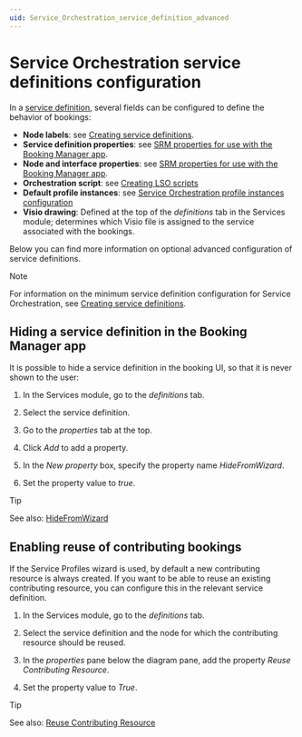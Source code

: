 ```yaml
---
uid: Service_Orchestration_service_definition_advanced
---
```


# Service Orchestration service definitions configuration

In a [service definition](xref:srm_definitions#service-definition), several fields can be configured to define the behavior of bookings:

- **Node labels**: see [Creating service definitions](xref:Service_Orch_creating_service_definitions).
- **Service definition properties**: see [SRM properties for use with the Booking Manager app](xref:SRM_properties_Booking_Manager).
- **Node and interface properties**: see [SRM properties for use with the Booking Manager app](xref:SRM_properties_Booking_Manager).
- **Orchestration script**: see [Creating LSO scripts](xref:Service_Orch_creating_LSO_scripts)
- **Default profile instances**: see [Service Orchestration profile instances configuration](xref:Service_Orchestration_profile_instances)
- **Visio drawing**: Defined at the top of the *definitions* tab in the Services module; determines which Visio file is assigned to the service associated with the bookings.

Below you can find more information on optional advanced configuration of service definitions.

> [!NOTE]
> For information on the minimum service definition configuration for Service Orchestration, see [Creating service definitions](xref:Service_Orch_creating_service_definitions).

## Hiding a service definition in the Booking Manager app

<!-- RN 21526 -->

It is possible to hide a service definition in the booking UI, so that it is never shown to the user:

1. In the Services module, go to the *definitions* tab.

1. Select the service definition.

1. Go to the *properties* tab at the top.

1. Click *Add* to add a property.

1. In the *New property* box, specify the property name *HideFromWizard*.

1. Set the property value to *true*.

> [!TIP]
> See also: [HideFromWizard](xref:SRM_properties_Booking_Manager#hidefromwizard)

## Enabling reuse of contributing bookings

<!-- RN 28958 -->

If the Service Profiles wizard is used, by default a new contributing resource is always created. If you want to be able to reuse an existing contributing resource, you can configure this in the relevant service definition.

1. In the Services module, go to the *definitions* tab.

1. Select the service definition and the node for which the contributing resource should be reused.

1. In the *properties* pane below the diagram pane, add the property *Reuse Contributing Resource*.

1. Set the property value to *True*.

> [!TIP]
> See also: [Reuse Contributing Resource](xref:SRM_properties_Booking_Manager#reuse-contributing-resource)
